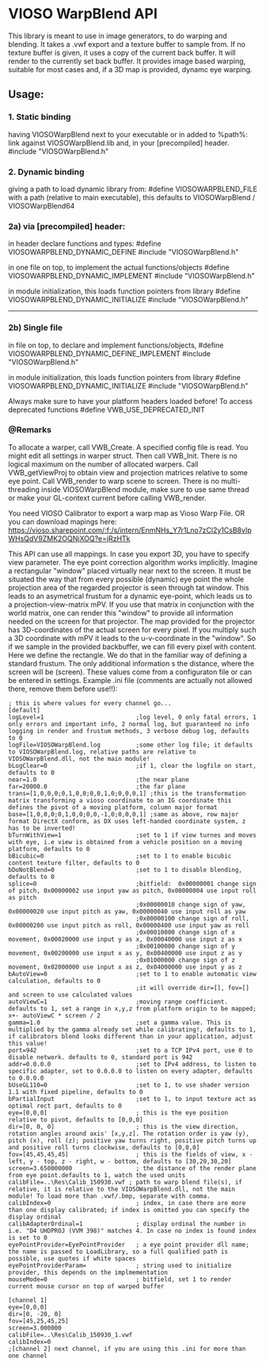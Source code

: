 ﻿# VIOSO WarpBlend API

This library is meant to use in image generators, to do warping and blending. It takes a .vwf export and a texture buffer 
to sample from. If no texture buffer is given, it uses a copy of the current back buffer. It will render to the currently set back buffer.
It provides image based warping, suitable for most cases and, if a 3D map is provided, dynamc eye warping.

## Usage: 

### 1. Static binding
having VIOSOWarpBlend next to your executable or in added to %path%:
link against VIOSOWarpBlend.lib and, in your [precompiled] header.
#include "VIOSOWarpBlend.h"

### 2. Dynamic binding
giving a path to load dynamic library from:
#define VIOSOWARPBLEND_FILE with a path (relative to main executable), this defaults to VIOSOWarpBlend / VIOSOWarpBlend64

### 2a) via [precompiled] header:
in header declare functions and types:
#define VIOSOWARPBLEND_DYNAMIC_DEFINE
#include "VIOSOWarpBlend.h"

in one file on top, to implement the actual functions/objects
#define VIOSOWARPBLEND_DYNAMIC_IMPLEMENT
#include "VIOSOWarpBlend.h"

in module initialization, this loads function pointers from library
#define VIOSOWARPBLEND_DYNAMIC_INITIALIZE
#include "VIOSOWarpBlend.h"

---
### 2b) Single file
in file on top, to declare and implement functions/objects,
#define VIOSOWARPBLEND_DYNAMIC_DEFINE_IMPLEMENT
#include "VIOSOWarpBlend.h"

in module initialization, this loads function pointers from library
#define VIOSOWARPBLEND_DYNAMIC_INITIALIZE
#include "VIOSOWarpBlend.h"

Always make sure to have your platform headers loaded before!
To access deprecated functions #define VWB_USE_DEPRECATED_INIT

### @Remarks
To allocate a warper, call VWB_Create. A specified config file is read.
You might edit all settings in warper struct. Then call VWB_Init.
There is no logical maximum on the number of allocated warpers.
Call VWB_getViewProj to obtain view and projection matrices relative to some eye point.
Call VWB_render to warp scene to screen. There is no multi-threading inside VIOSOWarpBlend module, make sure to use same thread or make your GL-context current before calling VWB_render.

You need VIOSO Calibrator to export a warp map as Vioso Warp File.
OR you can download mapings here:
https://vioso.sharepoint.com/:f:/s/intern/EnmNHs_Y7r1Lno7zCl2y1CsB8vIpWHsQdV9ZMK2OQNjXOQ?e=jRzHTk

This API can use all mappings. In case you export 3D, you have to specify view parameter.
The eye point correction algorithm works implicitly. Imagine a rectangular "window" placed virtually near next to the screen.
It must be situated the way that from every possible (dynamic) eye point the whole projection area of the regarded projector
is seen through tat window.
This leads to an asymetrical frustum for a dynamic eye-point, which leads us to a projection-view-matrix mPV.
If you use that matrix in conjunction with the world matrix, one can render this "window" to provide all information needed
on the screen for that projector.
The map provided for the projector has 3D-coordinates of the actual screen for every pixel. If you multiply such a 
3D coordinate with mPV it leads to the u-v-coordinate in the "window". So if we sample in the provided backbuffer,
we can fill every pixel with content.
Here we define the rectangle. We do that in the familiar way of defining a standard frustum. The only additional information s the 
distance, where the screen will be (screen). These values come from a configuraton file or can be entered in settings.
Example .ini file (comments are actually not allowed there, remove them before use!!):

```
; this is where values for every channel go...
[default]
logLevel=1                          ;log level, 0 only fatal errors, 1 only errors and important info, 2 normal log, but guaranteed no info logging in render and frustum methods, 3 verbose debug log, defaults to 0
logFile=VIOSOWarpBlend.log          ;some other log file; it defaults to VIOSOWarpBlend.log, relative paths are relative to VIOSOWarpBlend.dll, not the main module!
bLogClear=0                         ;if 1, clear the logfile on start, defaults to 0
near=1.0                            ;the near plane 
far=20000.0                         ;the far plane
trans=[1,0,0,0;0,1,0,0;0,0,1,0;0,0,0,1] ;this is the transformation matrix transforming a vioso coordinate to an IG coordinate this defines the pivot of a moving platform, column major format
base=[1,0,0,0;0,1,0,0;0,0,-1,0;0,0,0,1] ;same as above, row major format DirectX conform, as DX uses left-handed coordinate system, z has to be inverted! 
bTurnWithView=1                     ;set to 1 if view turnes and moves with eye, i.e view is obtained from a vehicle position on a moving platform, defaults to 0
bBicubic=0                          ;set to 1 to enable bicubic content texture filter, defaults to 0
bDoNotBlend=0                       ;set to 1 to disable blending, defaults to 0
splice=0                            ;bitfield:  0x00000001 change sign of pitch, 0x00000002 use input yaw as pitch, 0x00000004 use input roll as pitch
                                    ;0x00000010 change sign of yaw, 0x00000020 use input pitch as yaw, 0x00000040 use input roll as yaw
                                    ;0x00000100 change sign of roll, 0x00000200 use input pitch as roll, 0x00000400 use input yaw as roll
                                    ;0x00010000 change sign of x movement, 0x00020000 use input y as x, 0x00040000 use input z as x
                                    ;0x00100000 change sign of y movement, 0x00200000 use input x as y, 0x00400000 use input z as y
                                    ;0x01000000 change sign of z movement, 0x02000000 use input x as z, 0x04000000 use input y as z
bAutoView=0                         ;set to 1 to enable automatic view calculation, defaults to 0
                                    ;it will override dir=[], fov=[] and screen to use calculated values
autoViewC=1                         ;moving range coefficient. defaults to 1, set a range in x,y,z from platform origin to be mapped; x+- autoViewC * screen / 2
gamma=1.0                           ;set a gamma value. This is multiplied by the gamma already set while calibrating!, defaults to 1, if calibrators blend looks different than in your application, adjust this value!
port=942                            ;set to a TCP IPv4 port, use 0 to disable network. defaults to 0, standard port is 942
addr=0.0.0.0                        ;set to IPv4 address, to listen to specific adapter, set to 0.0.0.0 to listen on every adapter, defaults to 0.0.0.0
bUseGL110=0                         ;set to 1, to use shader version 1.1 with fixed pipeline, defaults to 0
bPartialInput                       ;set to 1, to input texture act as optimal rect part, defaults to 0
eye=[0,0,0]                         ; this is the eye position relative to pivot, defaults to [0,0,0]
dir=[0, 0, 0]                       ; this is the view direction, rotation angles around axis' [x,y,z]. The rotation order is yaw (y), pitch (x), roll (z); positive yaw turns right, positive pitch turns up and positive roll turns clockwise, defaults to [0,0,0]
fov=[45,45,45,45]                   ; this is the fields of view, x - left, y - top, z - right, w - bottom, defaults to [30,20,30,20]
screen=3.650000000                  ; the distance of the render plane from eye point.defaults to 1, watch the used units
calibFile=..\Res\Calib_150930.vwf ; path to warp blend file(s), if relative, it is relative to the VIOSOWarpBlend.dll, not the main module! To load more than .vwf/.bmp, separate with comma.
calibIndex=0                        ; index, in case there are more than one display calibrated; if index is omitted you can specify the display ordinal
calibAdapterOrdinal=1               ; display ordinal the number in i.e. "D4 UHDPROJ (VVM 398)" matches 4. In case no index is found index is set to 0
eyePointProvider=EyePointProvider   ; a eye point provider dll name; the name is passed to LoadLibrary, so a full qualified path is possible, use quotes if white spaces
eyePointProviderParam=              ; string used to initialize provider, this depends on the implmementation
mouseMode=0                         ; bitfield, set 1 to render current mouse cursor on top of warped buffer

[channel 1]
eye=[0,0,0]
dir=[0, -20, 0]
fov=[45,25,45,25]
screen=3.000000
calibFile=..\Res\Calib_150930_1.vwf
calibIndex=0
;[channel 2] next channel, if you are using this .ini for more than one channel
```